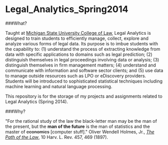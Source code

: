 Legal_Analytics_Spring2014
==========================

###What?

Taught at <a href="http://www.law.msu.edu/">Michigan State University College of Law</a>, Legal Analytics is designed to train students to efficiently manage, collect, explore and analyze various forms of legal data. Its purpose is to imbue students with the capability to: (1) understand the process of extracting knowledge from data with specific applications to domains such as legal prediction; (2) distinguish themselves in legal proceedings involving data or analysis; (3) distinguish themselves in firm management matters; (4) understand and communicate with information and software sector clients; and (5) use data to manage outside resources such as LPO or eDiscovery providers. Students will be introduced to sophisticated statistical techniques including machine learning and natural language processing.

This repository is for the storage of my projects and assignments related to Legal Analytics (Spring 2014).

###Why?

"For the rational study of the law the black-letter man may be the man of the present, but the <strong>man of the future</strong> is the man of statistics and the master of ~~economics~~ [computer stuff]." Oliver Wendell Holmes, Jr., <a href="http://www.constitution.org/lrev/owh/path_law.htm"><em>The Path of the Law</em></a>, 10 Harv. L. Rev. 457, 469 (1897).
